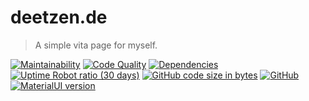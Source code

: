 # deetzen.de
> A simple vita page for myself.

[![Maintainability](https://img.shields.io/codeclimate/maintainability-percentage/deetzen/deetzen.de.svg)](https://codeclimate.com/github/deetzen/deetzen.de/maintainability)
[![Code Quality](https://img.shields.io/codacy/grade/f76b7d751b694019961a6fd74d45dc26.svg)](https://www.codacy.com/app/deetzen/deetzen.de?utm_source=github.com&amp;utm_medium=referral&amp;utm_content=deetzen/deetzen.de&amp;utm_campaign=Badge_Grade)
[![Dependencies](https://img.shields.io/david/deetzen/deetzen.de.svg)](https://david-dm.org/deetzen/deetzen.de)
[![Uptime Robot ratio (30 days)](https://img.shields.io/uptimerobot/ratio/m782955330-d04fb940f8666fe470fe5561.svg)](https://von.deetzen.de)
[![GitHub code size in bytes](https://img.shields.io/github/languages/code-size/deetzen/deetzen.de.svg)](https://github.com/deetzen/deetzen.de)
[![GitHub](https://img.shields.io/github/license/deetzen/deetzen.de.svg)](https://github.com/deetzen/deetzen.de/LICENSE.md)
[![MaterialUI version](https://img.shields.io/github/package-json/dependency-version/deetzen/deetzen.de/@material-ui/core.svg)](https://material-ui.com/)
